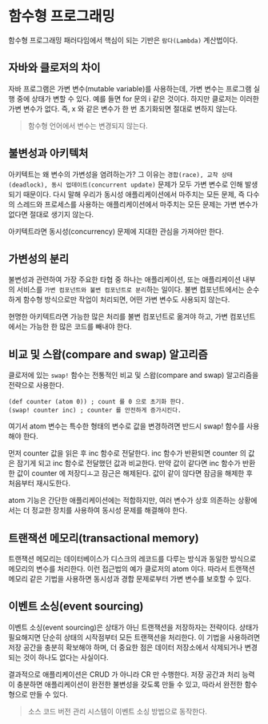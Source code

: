 # 함수형 프로그래밍

함수형 프로그래밍 패러다임에서 핵심이 되는 기반은 `람다(Lambda)` 계산법이다. 

## 자바와 클로저의 차이

자바 프로그램은 가변 변수(mutable variable)를 사용하는데, 가변 변수는 프로그램 실행 중에 상태가 변할 수 있다. 예를 들면 for 문의 i 같은 것이다.
하지만 클로저는 이러한 가변 변수가 없다. 즉, x 와 같은 변수가 한 번 초기화되면 절대로 변하지 않는다.

> 함수형 언어에서 변수는 변경되지 않는다.

## 불변성과 아키텍처

아키텍트는 왜 변수의 가변성을 염려하는가? 그 이유는 `경합(race), 교착 상태(deadlock), 동시 업데이트(concurrent update)` 문제가 모두 가변 변수로 인해
발생되기 때문이다. 다시 말해 우리가 동시성 애플리케이션에서 마주치는 모든 문제, 즉 다수의 스레드와 프로세스를 사용하는 애플리케이션에서 마주치는 모든 문제는
가변 변수가 없다면 절대로 생기지 않는다.

아키텍트라면 동시성(concurrency) 문제에 지대한 관심을 가져야만 한다.

## 가변성의 분리

불변성과 관련하여 가장 주요한 타협 중 하나는 애플리케이션, 또는 애플리케이션 내부의 서비스를 `가변 컴포넌트와 불변 컴포넌트로 분리`하는 일이다.
불변 컴포넌트에서는 순수하게 함수형 방식으로만 작업이 처리되면, 어떤 가변 변수도 사용되지 않는다.

현명한 아키텍트라면 가능한 많은 처리를 불변 컴포넌트로 옮겨야 하고, 가변 컴포넌트에서는 가능한 한 많은 코드를 빼내야 한다.

## 비교 및 스왑(compare and swap) 알고리즘

클로저에 있는 `swap!` 함수는 전통적인 비교 및 스왑(compare and swap) 알고리즘을 전략으로 사용한다. 

```closure
(def counter (atom 0)) ; count 를 0 으로 초기화 한다.
(swap! counter inc) ; counter 를 안전하게 증가시킨다.
```

여기서 atom 변수는 특수한 형태의 변수로 값을 변경하려면 반드시 swap! 함수를 사용해야 한다.

먼저 counter 값을 읽은 후 inc 함수로 전달한다. inc 함수가 반환되면 counter 의 값은 잠기게 되고 inc 함수로 전달했던 값과 비교한다. 
만약 값이 같다면 inc 함수가 반환한 값이 counter 에 저장디ㅗ고 잠근은 해제된다. 값이 같이 않다면 잠금을 해제한 후 처음부터 재시도한다.

atom 기능은 간단한 애플리케이션에는 적합하지만, 여러 변수가 상호 의존하는 상황에서는 더 정교한 장치를 사용하여 동시성 문제를 해결해야 한다.

## 트랜잭션 메모리(transactional memory)

트랜잭션 메모리는 데이터베이스가 디스크의 레코드를 다루는 방식과 동일한 방식으로 메모리의 변수를 처리한다. 이런 접근법의 예가 클로저의 atom 이다.
따라서 트랜잭션 메모리 같은 기법을 사용하면 동시성과 경합 문제로부터 가변 변수를 보호할 수 있다.

## 이벤트 소싱(event sourcing)

이벤트 소싱(event sourcing)은 상태가 아닌 트랜잭션을 저장하자는 전략이다. 상태가 필요해지면 단순히 상태의 시작점부터 모든 트랜잭션을 처리한다.
이 기법을 사용하려면 저장 공간을 충분히 확보해야 하며, 더 중요한 점은 데이터 저장소에서 삭제되거나 변경되는 것이 하나도 없다는 사실이다.

결과적으로 애플리케이션은 CRUD 가 아니라 CR 만 수행한다. 저장 공간과 처리 능력이 충분하면 애플리케이션이 완전한 불변성을 갖도록 만들 수 있고,
따라서 완전한 함수형으로 만들 수 있다.

> 소스 코드 버전 관리 시스템이 이벤트 소싱 방법으로 동작한다.
